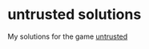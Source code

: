# untrusted solutions
My solutions for the game [untrusted](https://alexnisnevich.github.io/untrusted/)
